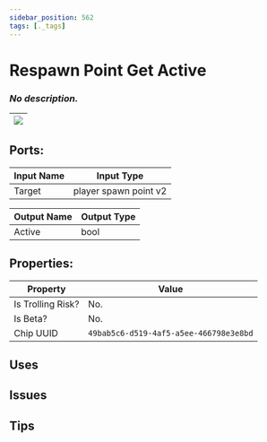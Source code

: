 ```yaml
---
sidebar_position: 562
tags: [._tags]
---
```


# Respawn Point Get Active


### *No description.*

| ![](https://images-ext-2.discordapp.net/external/MPmIaQzlEPmgGWlgi-WxBBXt0Bjv_zWPkg1y1f_sy3s/https/www.recroomcircuits.com/image/circuit/absolute-value?width=206&height=108) |
|-----|

## Ports:

| Input Name | Input Type |
|-----------|-----------|
| Target | player spawn point v2 |

| Output Name | Output Type |
|-----------|-----------|
| Active | bool |

## Properties:

| Property  | Value |
|-------------------|-----------|
| Is Trolling Risk? | No. |
| Is Beta? | No. |
| Chip UUID | `49bab5c6-d519-4af5-a5ee-466798e3e8bd` |

## Uses

## Issues

## Tips
